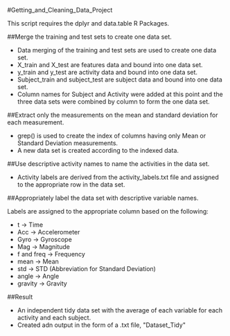 #Getting_and_Cleaning_Data_Project

This script requires the dplyr and data.table R Packages.

##Merge the training and test sets to create one data set.

- Data merging of the training and test sets are used to create one data set.
- X_train and X_test are features data and bound into one data set.
- y_train and y_test are activity data and bound into one data set.
- Subject_train and subject_test are subject data and bound into one data set.
- Column names for Subject and Activity were added at this point and the three data sets were combined by column to form the one data set.

##Extract only the measurements on the mean and standard deviation for each measurement.

- grep() is used to create the index of columns having only Mean or Standard Deviation measurements.
- A new data set is created according to the indexed data.

##Use descriptive activity names to name the activities in the data set.

- Activity labels are derived from the activity_labels.txt file and assigned to the appropriate row in the data set.

##Appropriately label the data set with descriptive variable names.

Labels are assigned to the appropriate column based on the following:

- t -> Time
- Acc -> Accelerometer
- Gyro -> Gyroscope
- Mag -> Magnitude
- f and freq -> Frequency
- mean -> Mean
- std -> STD (Abbreviation for Standard Deviation)
- angle -> Angle
- gravity -> Gravity

##Result

- An independent tidy data set with the average of each variable for each activity and each subject.
- Created adn output in the form of a .txt file, "Dataset_Tidy"
